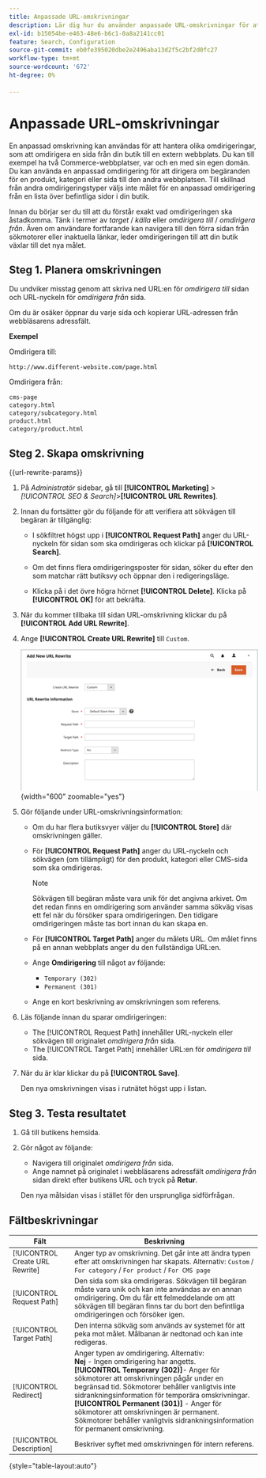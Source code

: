 ```yaml
---
title: Anpassade URL-omskrivningar
description: Lär dig hur du använder anpassade URL-omskrivningar för att hantera olika omdirigeringar i din Commerce Store.
exl-id: b15054be-e463-48e6-b6c1-0a8a2141cc01
feature: Search, Configuration
source-git-commit: eb0fe395020dbe2e2496aba13d2f5c2bf2d0fc27
workflow-type: tm+mt
source-wordcount: '672'
ht-degree: 0%

---
```


# Anpassade URL-omskrivningar

En anpassad omskrivning kan användas för att hantera olika omdirigeringar, som att omdirigera en sida från din butik till en extern webbplats. Du kan till exempel ha två Commerce-webbplatser, var och en med sin egen domän. Du kan använda en anpassad omdirigering för att dirigera om begäranden för en produkt, kategori eller sida till den andra webbplatsen. Till skillnad från andra omdirigeringstyper väljs inte målet för en anpassad omdirigering från en lista över befintliga sidor i din butik.

Innan du börjar ser du till att du förstår exakt vad omdirigeringen ska åstadkomma. Tänk i termer av _target_ / _källa_ eller _omdirigera till_ / _omdirigera från_. Även om användare fortfarande kan navigera till den förra sidan från sökmotorer eller inaktuella länkar, leder omdirigeringen till att din butik växlar till det nya målet.

## Steg 1. Planera omskrivningen

Du undviker misstag genom att skriva ned URL:en för _omdirigera till_ sidan och URL-nyckeln för _omdirigera från_ sida.

Om du är osäker öppnar du varje sida och kopierar URL-adressen från webbläsarens adressfält.

**Exempel**

Omdirigera till:

    http://www.different-website.com/page.html

Omdirigera från:

    cms-page
    category.html
    category/subcategory.html
    product.html
    category/product.html

## Steg 2. Skapa omskrivning

{{url-rewrite-params}}

1. På _Administratör_ sidebar, gå till **[!UICONTROL Marketing]** > _[!UICONTROL SEO & Search]_>**[!UICONTROL URL Rewrites]**.

1. Innan du fortsätter gör du följande för att verifiera att sökvägen till begäran är tillgänglig:

   - I sökfiltret högst upp i **[!UICONTROL Request Path]** anger du URL-nyckeln för sidan som ska omdirigeras och klickar på **[!UICONTROL Search]**.

   - Om det finns flera omdirigeringsposter för sidan, söker du efter den som matchar rätt butiksvy och öppnar den i redigeringsläge.

   - Klicka på i det övre högra hörnet **[!UICONTROL Delete]**. Klicka på **[!UICONTROL OK]** för att bekräfta.

1. När du kommer tillbaka till sidan URL-omskrivning klickar du på **[!UICONTROL Add URL Rewrite]**.

1. Ange **[!UICONTROL Create URL Rewrite]** till `Custom`.

   ![URL-omskrivningar - anpassad](./assets/url-rewrite-custom.png){width="600" zoomable="yes"}

1. Gör följande under URL-omskrivningsinformation:

   - Om du har flera butiksvyer väljer du **[!UICONTROL Store]** där omskrivningen gäller.

   - För **[!UICONTROL Request Path]** anger du URL-nyckeln och sökvägen (om tillämpligt) för den produkt, kategori eller CMS-sida som ska omdirigeras.

     >[!NOTE]
     >
     >Sökvägen till begäran måste vara unik för det angivna arkivet. Om det redan finns en omdirigering som använder samma sökväg visas ett fel när du försöker spara omdirigeringen. Den tidigare omdirigeringen måste tas bort innan du kan skapa en.

   - För **[!UICONTROL Target Path]** anger du målets URL. Om målet finns på en annan webbplats anger du den fullständiga URL:en.

   - Ange **Omdirigering** till något av följande:

      - `Temporary (302)`
      - `Permanent (301)`

   - Ange en kort beskrivning av omskrivningen som referens.

1. Läs följande innan du sparar omdirigeringen:

   - The [!UICONTROL Request Path] innehåller URL-nyckeln eller sökvägen till originalet _omdirigera från_ sida.
   - The [!UICONTROL Target Path] innehåller URL:en för _omdirigera till_ sida.

1. När du är klar klickar du på **[!UICONTROL Save]**.

   Den nya omskrivningen visas i rutnätet högst upp i listan.

## Steg 3. Testa resultatet

1. Gå till butikens hemsida.

1. Gör något av följande:

   - Navigera till originalet _omdirigera från_ sida.
   - Ange namnet på originalet i webbläsarens adressfält _omdirigera från_ sidan direkt efter butikens URL och tryck på **Retur**.

   Den nya målsidan visas i stället för den ursprungliga sidförfrågan.

## Fältbeskrivningar

| Fält | Beskrivning |
|--- |--- |
| [!UICONTROL Create URL Rewrite] | Anger typ av omskrivning. Det går inte att ändra typen efter att omskrivningen har skapats. Alternativ: `Custom` / `For category` / `For product` / `For CMS page` |
| [!UICONTROL Request Path] | Den sida som ska omdirigeras. Sökvägen till begäran måste vara unik och kan inte användas av en annan omdirigering. Om du får ett felmeddelande om att sökvägen till begäran finns tar du bort den befintliga omdirigeringen och försöker igen. |
| [!UICONTROL Target Path] | Den interna sökväg som används av systemet för att peka mot målet. Målbanan är nedtonad och kan inte redigeras. |
| [!UICONTROL Redirect] | Anger typen av omdirigering. Alternativ: <br/>**Nej** - Ingen omdirigering har angetts. <br/>**[!UICONTROL Temporary (302)]**- Anger för sökmotorer att omskrivningen pågår under en begränsad tid. Sökmotorer behåller vanligtvis inte sidrankningsinformation för temporära omskrivningar.<br/>**[!UICONTROL Permanent (301)]** - Anger för sökmotorer att omskrivningen är permanent. Sökmotorer behåller vanligtvis sidrankningsinformation för permanent omskrivning. |
| [!UICONTROL Description] | Beskriver syftet med omskrivningen för intern referens. |

{style="table-layout:auto"}
